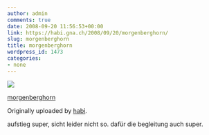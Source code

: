 ```yaml
---
author: admin
comments: true
date: 2008-09-20 11:56:53+00:00
link: https://habi.gna.ch/2008/09/20/morgenberghorn/
slug: morgenberghorn
title: morgenberghorn
wordpress_id: 1473
categories:
- none
---
```



 [![](https://static.flickr.com/3049/2871733155_cb1f3e9f22_m.jpg)](https://www.flickr.com/photos/habi/2871733155/)
   

 
  [morgenberghorn](https://www.flickr.com/photos/habi/2871733155/)
    

  Originally uploaded by [habi](https://www.flickr.com/people/habi/).
 



aufstieg super, sicht leider nicht so. dafür die begleitung auch super.
  

